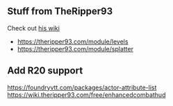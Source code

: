 
## Stuff from TheRipper93
Check out [his wiki](https://wiki.theripper93.com/)
- https://theripper93.com/module/levels
- https://theripper93.com/module/splatter


## Add R20 support
https://foundryvtt.com/packages/actor-attribute-list
https://wiki.theripper93.com/free/enhancedcombathud